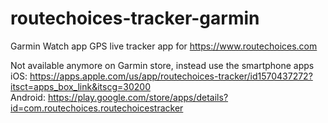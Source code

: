 # routechoices-tracker-garmin

Garmin Watch app GPS live tracker app for https://www.routechoices.com

Not available anymore on Garmin store, instead use the smartphone apps
iOS: https://apps.apple.com/us/app/routechoices-tracker/id1570437272?itsct=apps_box_link&itscg=30200  
Android: https://play.google.com/store/apps/details?id=com.routechoices.routechoicestracker
